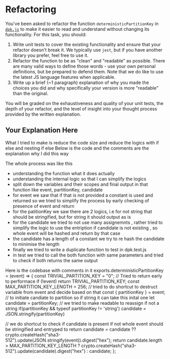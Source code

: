 # Refactoring

You've been asked to refactor the function `deterministicPartitionKey` in [`dpk.js`](dpk.js) to make it easier to read and understand without changing its functionality. For this task, you should:

1. Write unit tests to cover the existing functionality and ensure that your refactor doesn't break it. We typically use `jest`, but if you have another library you prefer, feel free to use it.
2. Refactor the function to be as "clean" and "readable" as possible. There are many valid ways to define those words - use your own personal definitions, but be prepared to defend them. Note that we do like to use the latest JS language features when applicable.
3. Write up a brief (~1 paragraph) explanation of why you made the choices you did and why specifically your version is more "readable" than the original.

You will be graded on the exhaustiveness and quality of your unit tests, the depth of your refactor, and the level of insight into your thought process provided by the written explanation.

## Your Explanation Here

What I tried to make is reduce the code size and reduce the logics with if else and nesting if else
Below is the code and the comments are the explanation why I did this way

The whole process was like this
- understanding the function what it does actually
- understanding the internal logic so that I can simplify the logics
- split down the variables and their scopes and final output in that function like event, partitionKey, candidate
- for event we saw that if that is not provided a constant is used and returned so we tried to simplify the process by early checking of presence of event and return
- for the patitionKey we saw there are 2 logics, i.e for not string that should be stringified, but for string it should output as is
-  for the candidate we tried to not use many assignemnts , rather tried to simplify the logic to use the entription if candidate is not existing , so whole event will be hashed and return by that case
- the candidate has a length of a constant we try to re hash the candidate to minimise the length
- finally we tried to write a duplicate function to test in dpk.test.js 
- in test we tried to call the both function with same parameters and tried to check if both returns the same output

Here is the codebase with comments in it
exports.deterministicPartitionKey = (event) => {
  const TRIVIAL_PARTITION_KEY = "0";
// Tried to return early to performace 
  if (!event) return TRIVIAL_PARTITION_KEY;
  const MAX_PARTITION_KEY_LENGTH = 256;
// tried to do shortcut to destruct variable from event and decide based on that
  const { partitionKey } = event;
// to initiate candiate to partition so if string it can take this inital one 
  let candidate = partitionKey;
// we tried to make readable to reassign if not a string
  if(partitionKey && typeof partitionKey != 'string')
    candidate =  JSON.stringify(partitionKey) 
  
// we do shortcut to check if candidate is present if not whole event should be stringified and entryped to return
  candidate = candidate ??  crypto.createHash("sha3-512").update(JSON.stringify(event)).digest("hex");
  return candidate.length > MAX_PARTITION_KEY_LENGTH ? crypto.createHash("sha3-512").update(candidate).digest("hex") : candidate;
};